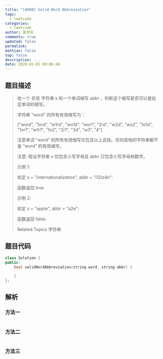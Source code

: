 ```yaml
---
title: "[0408] Valid Word Abbreviation"
tags:
  - leetcode
categories:
  - leetcode
author: 张学志
comments: true
updated: false
permalink:
mathjax: false
top: false
description: ...
date: 2020-01-01 00:06:48
---
```


## 题目描述

> 给一个 非空 字符串 s 和一个单词缩写 abbr ，判断这个缩写是否可以是给定单词的缩写。 
> 
> 字符串 "word" 的所有有效缩写为： 
> 
> ["word", "1ord", "w1rd", "wo1d", "wor1", "2rd", "w2d", "wo2", "1o1d", "1or1", "w1r1", "1o2", "2r1", "3d", "w3", "4"] 
> 
> 注意单词 "word" 的所有有效缩写仅包含以上这些。任何其他的字符串都不是 "word" 的有效缩写。 
> 
> 注意: 
> 假设字符串 s 仅包含小写字母且 abbr 只包含小写字母和数字。 
> 
> 示例 1: 
> 
> 给定 s = "internationalization", abbr = "i12iz4n":
> 
> 函数返回 true.
> 
> 
> 
> 
> 示例 2: 
> 
> 给定 s = "apple", abbr = "a2e":
> 
> 函数返回 false.
> 
> 
> 
> Related Topics 字符串

## 题目代码

```cpp
class Solution {
public:
    bool validWordAbbreviation(string word, string abbr) {
        
    }
};
```

## 解析

### 方法一

```cpp

```

### 方法二

```cpp

```

### 方法三

```cpp

```

